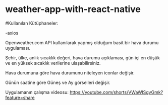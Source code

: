 # weather-app-with-react-native
 
#Kullanılan Kütüphaneler:

-axios

Openweather.com API kullanılarak yapmış olduğum basit bir hava durumu uygulaması.

Şehir, ülke, anlık sıcaklık değeri, hava durumu açıklaması, gün içi en düşük ve en yüksek sıcaklık verilerine ulaşabilirsiniz.

Hava durumuna göre hava durumunu niteleyen iconlar değişir.

Günün saatine göre Güneş ve Ay görselleri değişir.

Uygulamanın çalışma videosu: https://youtube.com/shorts/VWaWlSgvGmk?feature=share

